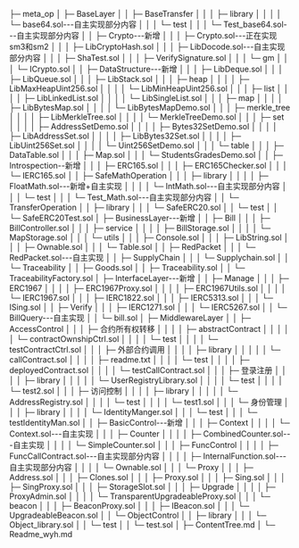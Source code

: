 ├─ meta_op
│  ├─ BaseLayer
│  │  ├─ BaseTransfer
│  │  │  ├─ library
│  │  │  │  └─ base64.sol---自主实现部分内容
│  │  │  └─ test
│  │  │     └─ Test_base64.sol---自主实现部分内容
│  │  ├─ Crypto---新增
│  │  │  ├─ Crypto.sol---正在实现sm3和sm2
│  │  │  ├─ LibCryptoHash.sol
│  │  │  ├─ LibDocode.sol---自主实现部分内容
│  │  │  ├─ ShaTest.sol
│  │  │  ├─ VerifySignature.sol
│  │  │  └─ gm
│  │  │     └─ ICrypto.sol
│  │  ├─ DataStructure---新增
│  │  │  ├─ LibDeque.sol
│  │  │  ├─ LibQueue.sol
│  │  │  ├─ LibStack.sol
│  │  │  ├─ heap
│  │  │  │  ├─ LibMaxHeapUint256.sol
│  │  │  │  └─ LibMinHeapUint256.sol
│  │  │  ├─ list
│  │  │  │  ├─ LibLinkedList.sol
│  │  │  │  └─ LibSingleList.sol
│  │  │  ├─ map
│  │  │  │  ├─ LibBytesMap.sol
│  │  │  │  └─ LibBytesMapDemo.sol
│  │  │  ├─ merkle_tree
│  │  │  │  ├─ LibMerkleTree.sol
│  │  │  │  └─ MerkleTreeDemo.sol
│  │  │  ├─ set
│  │  │  │  ├─ AddressSetDemo.sol
│  │  │  │  ├─ Bytes32SetDemo.sol
│  │  │  │  ├─ LibAddressSet.sol
│  │  │  │  ├─ LibBytes32Set.sol
│  │  │  │  ├─ LibUint256Set.sol
│  │  │  │  └─ Uint256SetDemo.sol
│  │  │  └─ table
│  │  │     ├─ DataTable.sol
│  │  │     ├─ Map.sol
│  │  │     └─ StudentsGradesDemo.sol
│  │  ├─ Introspection--新增
│  │  │  ├─ ERC165.sol
│  │  │  ├─ ERC165Checker.sol
│  │  │  └─ IERC165.sol
│  │  ├─ SafeMathOperation
│  │  │  ├─ library
│  │  │  │  ├─ FloatMath.sol---新增+自主实现
│  │  │  │  └─ IntMath.sol---自主实现部分内容
│  │  │  └─ test
│  │  │     └─ Test_Math.sol---自主实现部分内容
│  │  └─ TransferOperation
│  │     ├─ library
│  │     │  └─ SafeERC20.sol
│  │     └─ test
│  │        └─ SafeERC20Test.sol
│  ├─ BusinessLayer---新增
│  │  ├─ Bill
│  │  │  ├─ BillController.sol
│  │  │  ├─ service
│  │  │  │  ├─ BillStorage.sol
│  │  │  │  └─ MapStorage.sol
│  │  │  └─ utils
│  │  │     ├─ Console.sol
│  │  │     ├─ LibString.sol
│  │  │     ├─ Ownable.sol
│  │  │     └─ Table.sol
│  │  ├─ RedPacket
│  │  │  └─ RedPacket.sol---自主实现
│  │  ├─ SupplyChain
│  │  │  └─ Supplychain.sol
│  │  └─ Traceability
│  │     ├─ Goods.sol
│  │     ├─ Traceability.sol
│  │     └─ TraceabilityFactory.sol
│  ├─ InterfaceLayer---新增
│  │  ├─ Manage
│  │  │  ├─ ERC1967
│  │  │  │  ├─ ERC1967Proxy.sol
│  │  │  │  ├─ ERC1967Utils.sol
│  │  │  │  └─ IERC1967.sol
│  │  │  ├─ IERC1822.sol
│  │  │  ├─ IERC5313.sol
│  │  │  └─ ISing.sol
│  │  ├─ Verify
│  │  │  ├─ IERC1271.sol
│  │  │  └─ IERC5267.sol
│  │  └─ BillQuery---自主实现
│  │     └─ bill.sol
│  ├─ MiddlewareLayer
│  │  ├─ AccessControl
│  │  │  ├─ 合约所有权转移
│  │  │  │  ├─ abstractContract
│  │  │  │  │  └─ contractOwnshipCtrl.sol
│  │  │  │  └─ test
│  │  │  │     └─ testContractCtrl.sol
│  │  │  ├─ 外部合约调用
│  │  │  │  ├─ library
│  │  │  │  │  └─ callContract.sol
│  │  │  │  ├─ readme.txt
│  │  │  │  └─ test
│  │  │  │     ├─ deployedContract.sol
│  │  │  │     └─ testCallContract.sol
│  │  │  ├─ 登录注册
│  │  │  │  ├─ library
│  │  │  │  │  └─ UserRegistryLibrary.sol
│  │  │  │  └─ test
│  │  │  │     └─ test2.sol
│  │  │  ├─ 访问控制
│  │  │  │  ├─ library
│  │  │  │  │  └─ AddressRegistry.sol
│  │  │  │  └─ test
│  │  │  │     └─ test1.sol
│  │  │  └─ 身份管理
│  │  │     ├─ library
│  │  │     │  └─ IdentityManger.sol
│  │  │     └─ test
│  │  │        └─ testIdentityMan.sol
│  │  ├─ BasicControl---新增
│  │  │  ├─ Context
│  │  │  │  └─ Context.sol---自主实现
│  │  │  ├─ Counter
│  │  │  │  ├─ CombinedCounter.sol---自主实现
│  │  │  │  └─ SimpleCounter.sol
│  │  │  ├─ FuncControl
│  │  │  │  ├─ FuncCallContract.sol---自主实现部分内容
│  │  │  │  ├─ InternalFunction.sol---自主实现部分内容
│  │  │  │  └─ Ownable.sol
│  │  │  └─ Proxy
│  │  │     ├─ Address.sol
│  │  │     ├─ Clones.sol
│  │  │     ├─ Proxy.sol
│  │  │     ├─ Sing.sol
│  │  │     ├─ SingProxy.sol
│  │  │     ├─ StorageSlot.sol
│  │  │     ├─ Upgrade
│  │  │     │  ├─ ProxyAdmin.sol
│  │  │     │  └─ TransparentUpgradeableProxy.sol
│  │  │     └─ beacon
│  │  │        ├─ BeaconProxy.sol
│  │  │        ├─ IBeacon.sol
│  │  │        └─ UpgradeableBeacon.sol
│  │  └─ ObjectControl
│  │     ├─ library
│  │     │  └─ Object_library.sol
│  │     └─ test
│  │        └─ test.sol
│  ├─ ContentTree.md
│  └─ Readme_wyh.md